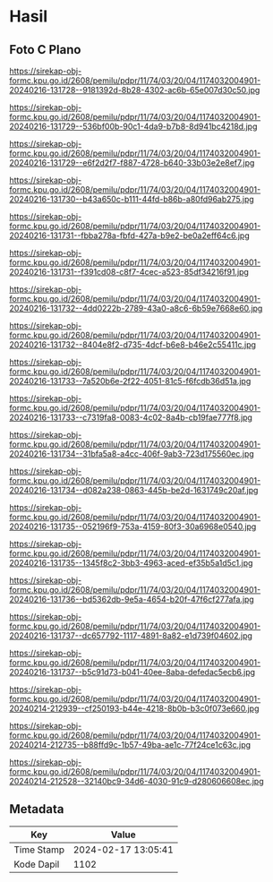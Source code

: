 # Hasil

## Foto C Plano

https://sirekap-obj-formc.kpu.go.id/2608/pemilu/pdpr/11/74/03/20/04/1174032004901-20240216-131728--9181392d-8b28-4302-ac6b-65e007d30c50.jpg

https://sirekap-obj-formc.kpu.go.id/2608/pemilu/pdpr/11/74/03/20/04/1174032004901-20240216-131729--536bf00b-90c1-4da9-b7b8-8d941bc4218d.jpg

https://sirekap-obj-formc.kpu.go.id/2608/pemilu/pdpr/11/74/03/20/04/1174032004901-20240216-131729--e6f2d2f7-f887-4728-b640-33b03e2e8ef7.jpg

https://sirekap-obj-formc.kpu.go.id/2608/pemilu/pdpr/11/74/03/20/04/1174032004901-20240216-131730--b43a650c-b111-44fd-b86b-a80fd96ab275.jpg

https://sirekap-obj-formc.kpu.go.id/2608/pemilu/pdpr/11/74/03/20/04/1174032004901-20240216-131731--fbba278a-fbfd-427a-b9e2-be0a2eff64c6.jpg

https://sirekap-obj-formc.kpu.go.id/2608/pemilu/pdpr/11/74/03/20/04/1174032004901-20240216-131731--f391cd08-c8f7-4cec-a523-85df34216f91.jpg

https://sirekap-obj-formc.kpu.go.id/2608/pemilu/pdpr/11/74/03/20/04/1174032004901-20240216-131732--4dd0222b-2789-43a0-a8c6-6b59e7668e60.jpg

https://sirekap-obj-formc.kpu.go.id/2608/pemilu/pdpr/11/74/03/20/04/1174032004901-20240216-131732--8404e8f2-d735-4dcf-b6e8-b46e2c55411c.jpg

https://sirekap-obj-formc.kpu.go.id/2608/pemilu/pdpr/11/74/03/20/04/1174032004901-20240216-131733--7a520b6e-2f22-4051-81c5-f6fcdb36d51a.jpg

https://sirekap-obj-formc.kpu.go.id/2608/pemilu/pdpr/11/74/03/20/04/1174032004901-20240216-131733--c7319fa8-0083-4c02-8a4b-cb19fae777f8.jpg

https://sirekap-obj-formc.kpu.go.id/2608/pemilu/pdpr/11/74/03/20/04/1174032004901-20240216-131734--31bfa5a8-a4cc-406f-9ab3-723d175560ec.jpg

https://sirekap-obj-formc.kpu.go.id/2608/pemilu/pdpr/11/74/03/20/04/1174032004901-20240216-131734--d082a238-0863-445b-be2d-1631749c20af.jpg

https://sirekap-obj-formc.kpu.go.id/2608/pemilu/pdpr/11/74/03/20/04/1174032004901-20240216-131735--052196f9-753a-4159-80f3-30a6968e0540.jpg

https://sirekap-obj-formc.kpu.go.id/2608/pemilu/pdpr/11/74/03/20/04/1174032004901-20240216-131735--1345f8c2-3bb3-4963-aced-ef35b5a1d5c1.jpg

https://sirekap-obj-formc.kpu.go.id/2608/pemilu/pdpr/11/74/03/20/04/1174032004901-20240216-131736--bd5362db-9e5a-4654-b20f-47f6cf277afa.jpg

https://sirekap-obj-formc.kpu.go.id/2608/pemilu/pdpr/11/74/03/20/04/1174032004901-20240216-131737--dc657792-1117-4891-8a82-e1d739f04602.jpg

https://sirekap-obj-formc.kpu.go.id/2608/pemilu/pdpr/11/74/03/20/04/1174032004901-20240216-131737--b5c91d73-b041-40ee-8aba-defedac5ecb6.jpg

https://sirekap-obj-formc.kpu.go.id/2608/pemilu/pdpr/11/74/03/20/04/1174032004901-20240214-212939--cf250193-b44e-4218-8b0b-b3c0f073e660.jpg

https://sirekap-obj-formc.kpu.go.id/2608/pemilu/pdpr/11/74/03/20/04/1174032004901-20240214-212735--b88ffd9c-1b57-49ba-ae1c-77f24ce1c63c.jpg

https://sirekap-obj-formc.kpu.go.id/2608/pemilu/pdpr/11/74/03/20/04/1174032004901-20240214-212528--32140bc9-34d6-4030-91c9-d280606608ec.jpg


## Metadata

| Key        | Value               |
| ---------- | ------------------- |
| Time Stamp | 2024-02-17 13:05:41 |
| Kode Dapil | 1102                |



